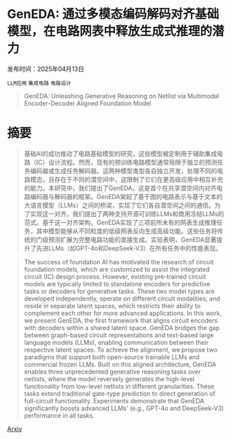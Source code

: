 # GenEDA: 通过多模态编码解码对齐基础模型，在电路网表中释放生成式推理的潜力

发布时间：2025年04月13日

`LLM应用` `集成电路` `电路设计`

> GenEDA: Unleashing Generative Reasoning on Netlist via Multimodal Encoder-Decoder Aligned Foundation Model

# 摘要

> 基础AI的成功推动了电路基础模型的研究，这些模型被定制用于辅助集成电路（IC）设计流程。然而，现有的预训练电路模型通常局限于独立的预测任务编码器或生成任务解码器。这两种模型类型各自独立开发，处理不同的电路模态，且存在于不同的潜空间中，这限制了它们在更高级应用中相互补充的能力。本研究中，我们提出了GenEDA，这是首个在共享潜空间内对齐电路编码器与解码器的框架。GenEDA架起了基于图的电路表示与基于文本的大语言模型（LLMs）之间的桥梁，实现了它们各自潜空间之间的通信。为了实现这一对齐，我们提出了两种支持开源可训练LLMs和商用冻结LLMs的范式。基于这一对齐架构，GenEDA实现了三项前所未有的网表生成推理任务，其中模型能够从不同粒度的低级网表反向生成高级功能。这些任务将传统的门级预测扩展为完整电路功能的直接生成。实验表明，GenEDA显著提升了先进LLMs（如GPT-4o和DeepSeek-V3）在所有任务中的性能表现。

> The success of foundation AI has motivated the research of circuit foundation models, which are customized to assist the integrated circuit (IC) design process. However, existing pre-trained circuit models are typically limited to standalone encoders for predictive tasks or decoders for generative tasks. These two model types are developed independently, operate on different circuit modalities, and reside in separate latent spaces, which restricts their ability to complement each other for more advanced applications. In this work, we present GenEDA, the first framework that aligns circuit encoders with decoders within a shared latent space. GenEDA bridges the gap between graph-based circuit representations and text-based large language models (LLMs), enabling communication between their respective latent spaces. To achieve the alignment, we propose two paradigms that support both open-source trainable LLMs and commercial frozen LLMs. Built on this aligned architecture, GenEDA enables three unprecedented generative reasoning tasks over netlists, where the model reversely generates the high-level functionality from low-level netlists in different granularities. These tasks extend traditional gate-type prediction to direct generation of full-circuit functionality. Experiments demonstrate that GenEDA significantly boosts advanced LLMs' (e.g., GPT-4o and DeepSeek-V3) performance in all tasks.

[Arxiv](https://arxiv.org/abs/2504.09485)